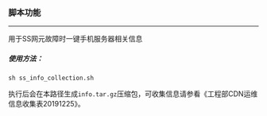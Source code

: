 ### 脚本功能
---
用于SS网元故障时一键手机服务器相关信息
##### 使用方法：
```
sh ss_info_collection.sh
```
执行后会在本路径生成`info.tar.gz`压缩包，可收集信息请参看《工程部CDN运维信息收集表20191225》。
